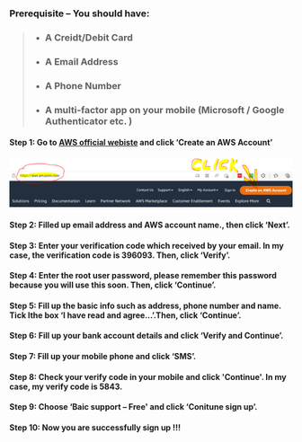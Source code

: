 ### **Prerequisite – You should have:**   
> * ### **A Creidt/Debit Card**  
> * ### **A Email Address**  
> * ### **A Phone Number**  
> * ### **A multi-factor app on your mobile (Microsoft / Google Authenticator etc. )**  

 

#### Step 1: Go to [AWS official webiste](https://aws.amazon.com/) and click ‘Create an AWS Account’  
![Photo1](https://github.com/australiaitgroup/Full--Stack-DE-12byTomZ/blob/609359e782d75d2d4dc60dda96bbfe1b362c984b/how%20to%20create%20AWS%201.png)
#### Step 2: Filled up email address and AWS account name., then click ‘Next’. 
#### Step 3: Enter your verification code which received by your email. In my case, the verification code is 396093. Then, click ‘Verify’.  
#### Step 4: Enter the root user password, please remember this password because you will use this soon. Then, click ‘Continue’.  
#### Step 5: Fill up the basic info such as address, phone number and name. Tick Ithe box ‘I have read and agree...’.Then, click ‘Continue’.  
#### Step 6: Fill up your bank account details and click ‘Verify and Continue’.  
#### Step 7: Fill up your mobile phone and click ‘SMS’.  
#### Step 8: Check your verify code in your mobile and click 'Continue'. In my case, my verify code is 5843.  
#### Step 9: Choose ‘Baic support – Free' and click ‘Conitune sign up’.  
#### Step 10: Now you are successfully sign up !!!  


